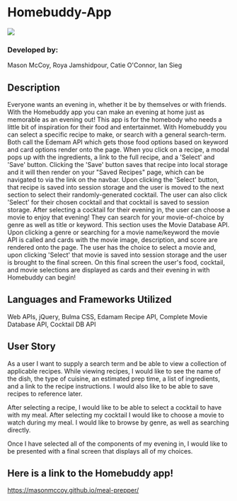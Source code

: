 # Homebuddy-App
<img src="https://res.cloudinary.com/dcm18vy74/image/upload/v1652983440/Project1-Images/Screen_Shot_2022-05-19_at_1.03.49_PM_skuzei.png">

### Developed by:
Mason McCoy,
Roya Jamshidpour,
Catie O'Connor,
Ian Sieg

## Description
Everyone wants an evening in, whether it be by themselves or with friends. With the Homebuddy app you can make an evening at home just as memorable as an evening out! This app is for the homebody who needs a little bit of inspiration for their food and entertainmet. 
With Homebuddy you can select a specific recipe to make, or search with a general search-term. Both call the Edemam API which gets those food options based on keyword and card options render onto the page. When you click on a recipe, a modal pops up with the ingredients, a link to the full recipe, and a 'Select' and 'Save' button. Clicking the 'Save' button saves that recipe into local storage and it will then render on your "Saved Recipes" page, which can be navigated to via the link on the navbar. Upon clicking the 'Select' button, that recipe is saved into session storage and the user is moved to the next section to select their randomly-generated cocktail. The user can also click 'Select' for their chosen cocktail and that cocktail is saved to session storage. 
 After selecting a cocktail for their evening in, the user can choose a movie to enjoy that evening! They can search for your movie-of-choice by genre as well as title or keyword. This section uses the Movie Database API. Upon clicking a genre or searching for a movie name/keyword the movie API is called and cards with the movie image, description, and score are rendered onto the page. The user has the choice to select a movie and, upon clicking 'Select' that movie is saved into session storage and the user is brought to the final screen. 
 On this final screen the user's food, cocktail, and movie selections are displayed as cards and their evening in with Homebuddy can begin!

 ## Languages and Frameworks Utilized
 Web APIs, jQuery, Bulma CSS, Edamam Recipe API, Complete Movie Database API, Cocktail DB API

 ## User Story 
As a user I want to supply a search term and be able to view a collection of applicable recipes.
While viewing recipes, I would like to see the name of the dish, the type of cuisine, an estimated prep time, a list of ingredients, and a link to the recipe instructions. I would also like to be able to save recipes to reference later.

After selecting a recipe, I would like to be able to select a cocktail to have with my meal.
After selecting my cocktail I would like to choose a movie to watch during my meal. I would like to browse by genre, as well as searching directly.

Once I have selected all of the components of my evening in, I would like to be presented with a final screen that displays all of my choices.

## Here is a link to the Homebuddy app!
<a href="https://masonmccoy.github.io/meal-prepper/">https://masonmccoy.github.io/meal-prepper/
